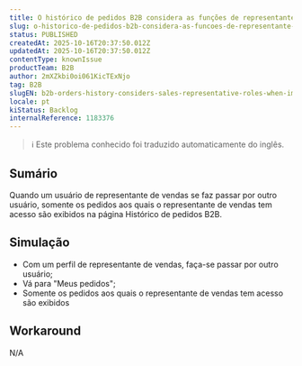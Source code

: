 ```yaml
---
title: O histórico de pedidos B2B considera as funções de representante de vendas ao se passar por um usuário
slug: o-historico-de-pedidos-b2b-considera-as-funcoes-de-representante-de-vendas-ao-se-passar-por-um-usuario
status: PUBLISHED
createdAt: 2025-10-16T20:37:50.012Z
updatedAt: 2025-10-16T20:37:50.012Z
contentType: knownIssue
productTeam: B2B
author: 2mXZkbi0oi061KicTExNjo
tag: B2B
slugEN: b2b-orders-history-considers-sales-representative-roles-when-impersonating-an-user
locale: pt
kiStatus: Backlog
internalReference: 1183376
---
```


>ℹ️ Este problema conhecido foi traduzido automaticamente do inglês.

## Sumário


Quando um usuário de representante de vendas se faz passar por outro usuário, somente os pedidos aos quais o representante de vendas tem acesso são exibidos na página Histórico de pedidos B2B.
## Simulação



- Com um perfil de representante de vendas, faça-se passar por outro usuário;
- Vá para "Meus pedidos";
- Somente os pedidos aos quais o representante de vendas tem acesso são exibidos
## Workaround


N/A


